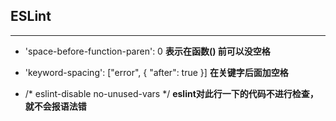 ## ESLint
---
* 'space-before-function-paren': 0  **表示在函数() 前可以没空格**

* 'keyword-spacing': ["error", { "after": true }] **在关键字后面加空格**

* /* eslint-disable no-unused-vars */ **eslint对此行一下的代码不进行检查，就不会报语法错**
